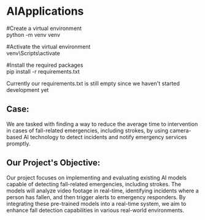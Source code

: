 # AIApplications  
#Create a virtual environment  
python -m venv venv  

#Activate the virtual environment  
venv\Scripts\activate  

#Install the required packages  
pip install -r requirements.txt  

Currently our requirements.txt is still empty since we haven't started development yet


## Case:

We are tasked with finding a way to reduce the average time to intervention in cases of fall-related emergencies, including strokes, by using camera-based AI technology to detect incidents and notify emergency services promptly.

## Our Project's Objective:

Our project focuses on implementing and evaluating existing AI models capable of detecting fall-related emergencies, including strokes. The models will analyze video footage in real-time, identifying incidents where a person has fallen, and then trigger alerts to emergency responders. By integrating these pre-trained models into a real-time system, we aim to enhance fall detection capabilities in various real-world environments.
